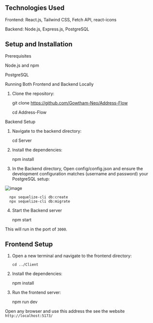 ## Technologies Used

Frontend: React.js, Tailwind CSS, Fetch API, react-icons

Backend: Node.js, Express.js, PostgreSQL

## Setup and Installation

Prerequisites

Node.js and npm

PostgreSQL

Running Both Frontend and Backend Locally

1. Clone the repository:

   git clone https://github.com/Gowtham-Neo/Address-Flow
   
   cd Address-Flow

Backend Setup

1. Navigate to the backend directory:

   cd Server

2. Install the dependencies:

   npm install

3. In the Backend directory, Open config/config.json and ensure the development configuration matches (username and password) your PostgreSQL setup:

![image](https://github.com/user-attachments/assets/2fcf3ce2-582b-4b30-97a1-d03250b77024)

      npx sequelize-cli db:create
      npx sequelize-cli db:migrate

4. Start the Backend server

   npm start

This will run in the port of `3000`.

## Frontend Setup

1.  Open a new terminal and navigate to the frontend directory:

        cd ../Client

2.  Install the dependencies:

    npm install

3.  Run the frontend server:

    npm run dev

Open any browser and use this address the see the website `http://localhost:5173/`
